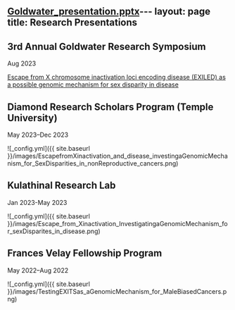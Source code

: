 [Goldwater_presentation.pptx](https://github.com/NalaHam/NalaHam.github.io/files/12386841/Goldwater_presentation.pptx)---
layout: page
title: Research Presentations
---
## 3rd Annual Goldwater Research Symposium
Aug 2023


[Escape from X chromosome inactivation loci encoding disease (EXILED) as a possible genomic mechanism for sex disparity in disease](file:///Users/nalahamilton/Desktop/Goldwater_presentation.pdf)

## Diamond Research Scholars Program (Temple University)
May 2023–Dec 2023


![_config.yml]({{ site.baseurl }}/images/EscapefromXinactivation_and_disease_investingaGenomicMechanism_for_SexDisparities_in_nonReproductive_cancers.png)

## Kulathinal Research Lab 
Jan 2023-May 2023


![_config.yml]({{ site.baseurl }}/images/Escape_from_Xinactivation_InvestigatingaGenomicMechanism_for_sexDisparites_in_disease.png)

## Frances Velay Fellowship Program 
May 2022–Aug 2022


![_config.yml]({{ site.baseurl }}/images/TestingEXITSas_aGenomicMechanism_for_MaleBiasedCancers.png)


